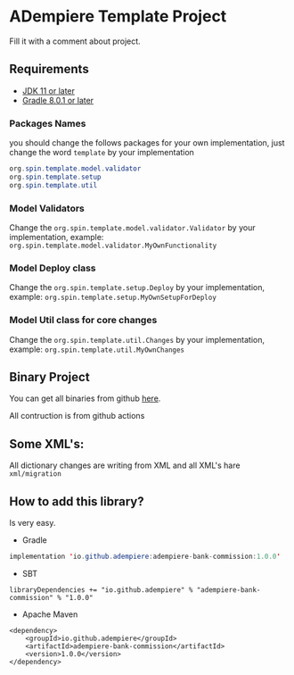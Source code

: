 # ADempiere Template Project

Fill it with a comment about project.

## Requirements
- [JDK 11 or later](https://adoptium.net/)
- [Gradle 8.0.1 or later](https://gradle.org/install/)


### Packages Names
you should change the follows packages for your own implementation, just change the word `template` by your implementation

```Java
org.spin.template.model.validator
org.spin.template.setup
org.spin.template.util
```

### Model Validators
Change the `org.spin.template.model.validator.Validator` by your implementation, example: `org.spin.template.model.validator.MyOwnFunctionality`

### Model Deploy class
Change the `org.spin.template.setup.Deploy` by your implementation, example: `org.spin.template.setup.MyOwnSetupForDeploy`

### Model Util class for core changes
Change the `org.spin.template.util.Changes` by your implementation, example: `org.spin.template.util.MyOwnChanges`

## Binary Project

You can get all binaries from github [here](https://central.sonatype.com/artifact/io.github.adempiere/adempiere-bank-commission/1.0.0).

All contruction is from github actions


## Some XML's:

All dictionary changes are writing from XML and all XML's hare `xml/migration`


## How to add this library?

Is very easy.

- Gradle

```Java
implementation 'io.github.adempiere:adempiere-bank-commission:1.0.0'
```

- SBT

```
libraryDependencies += "io.github.adempiere" % "adempiere-bank-commission" % "1.0.0"
```

- Apache Maven

```
<dependency>
    <groupId>io.github.adempiere</groupId>
    <artifactId>adempiere-bank-commission</artifactId>
    <version>1.0.0</version>
</dependency>
```